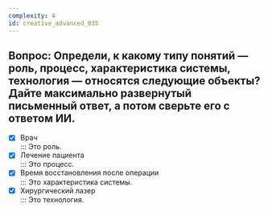 ```yaml
---
complexity: 4
id: creative_advanced_035
---
```

## Вопрос: Определи, к какому типу понятий — роль, процесс, характеристика системы, технология — относятся следующие объекты? Дайте максимально развернутый письменный ответ, а потом сверьте его с ответом ИИ.

- [x] Врач  
  ::: Это роль.  
- [x] Лечение пациента  
  ::: Это процесс.  
- [x] Время восстановления после операции  
  ::: Это характеристика системы.  
- [x] Хирургический лазер  
  ::: Это технология. 

